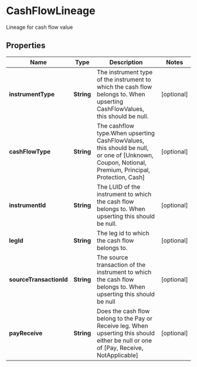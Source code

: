 

# CashFlowLineage

Lineage for cash flow value

## Properties

| Name | Type | Description | Notes |
|------------ | ------------- | ------------- | -------------|
|**instrumentType** | **String** | The instrument type of the instrument to which the cash flow belongs to. When upserting CashFlowValues, this  should be null. |  [optional] |
|**cashFlowType** | **String** | The cashflow type.When upserting CashFlowValues, this should be null, or one of [Unknown, Coupon, Notional,  Premium, Principal, Protection, Cash] |  [optional] |
|**instrumentId** | **String** | The LUID of the instrument to which the cash flow belongs to. When upserting this should be null. |  [optional] |
|**legId** | **String** | The leg id to which the cash flow belongs to. |  [optional] |
|**sourceTransactionId** | **String** | The source transaction of the instrument to which the cash flow belongs to. When upserting this should be null |  [optional] |
|**payReceive** | **String** | Does the cash flow belong to the Pay or Receive leg. When upserting this should either be null or one of [Pay, Receive, NotApplicable] |  [optional] |



